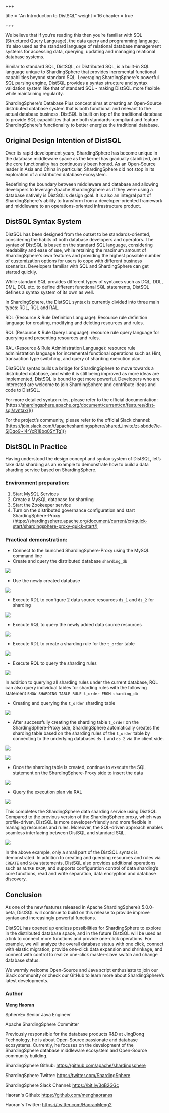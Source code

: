 +++

title = "An Introduction to DistSQL"
weight = 16
chapter = true

+++

We believe that if you’re reading this then you’re familiar with SQL (Structured Query Language), the data query and programming language. It’s also used as the standard language of relational database management systems for accessing data, querying, updating and managing relational database systems. 

Similar to standard SQL, DistSQL, or Distributed SQL, is a built-in SQL language unique to ShardingSphere that provides incremental functional capabilities beyond standard SQL. Leveraging ShardingSphere's powerful SQL parsing engine, DistSQL provides a syntax structure and syntax validation system like that of standard SQL - making DistSQL more flexible while maintaining regularity.

ShardingSphere's Database Plus concept aims at creating an Open-Source distributed database system that is both functional and relevant to the actual database business. DistSQL is built on top of the traditional database to provide SQL capabilities that are both standards-compliant and feature ShardingSphere's functionality to better energize the traditional database.

## Original Design Intention of DistSQL

Over its rapid development years, ShardingSphere has become unique in the database middleware space as the kernel has gradually stabilized, and the core functionality has continuously been honed. As an Open-Source leader in Asia and China in particular, ShardingSphere did not stop in its exploration of a distributed database ecosystem. 

Redefining the boundary between middleware and database and allowing developers to leverage Apache ShardingSphere as if they were using a database natively is DistSQL's design goal. It is also an integral part of ShardingSphere's ability to transform from a developer-oriented framework and middleware to an operations-oriented infrastructure product.

## DistSQL Syntax System

DistSQL has been designed from the outset to be standards-oriented, considering the habits of both database developers and operators. The syntax of DistSQL is based on the standard SQL language, considering readability and ease of use, while retaining the maximum amount of ShardingSphere's own features and providing the highest possible number of customization options for users to cope with different business scenarios. Developers familiar with SQL and ShardingSphere can get started quickly.

While standard SQL provides different types of syntaxes such as DQL, DDL, DML, DCL etc. to define different functional SQL statements, DistSQL defines a syntax system of its own as well.

In ShardingSphere, the DistSQL syntax is currently divided into three main types: RDL, RQL and RAL.

RDL (Resource & Rule Definition Language): Resource rule definition language for creating, modifying and deleting resources and rules.

RQL (Resource & Rule Query Language): resource rule query language for querying and presenting resources and rules.

RAL (Resource & Rule Administration Language): resource rule administration language for incremental functional operations such as Hint, transaction type switching, and query of sharding execution plan.

DistSQL's syntax builds a bridge for ShardingSphere to move towards a distributed database, and while it is still being improved as more ideas are implemented, DistSQL is bound to get more powerful. Developers who are interested are welcome to join ShardingSphere and contribute ideas and code to DistSQL.

For more detailed syntax rules, please refer to the official documentation: [https://[shardingsphere.apache.org/document/current/cn/features/dist-sql/syntax/]()]()

For the project’s community, please refer to the official Slack channel: 
[https://join.slack.com/t/apacheshardingsphere/shared_invite/zt-sbdde7ie-SjDqo9~I4rYcR18bq0SYTg]()

## DistSQL in Practice

Having understood the design concept and syntax system of DistSQL, let’s take data sharding as an example to demonstrate how to build a data sharding service based on ShardingSphere.

### Environment preparation:
1. Start MySQL Services
2. Create a MySQL database for sharding
3. Start the Zookeeper service
4. Turn on the distributed governance configuration and start ShardingSphere-Proxy [(https://shardingsphere.apache.org/document/current/cn/quick-start/shardingsphere-proxy-quick-start/)]()

### Practical demonstration:
* Connect to the launched ShardingSphere-Proxy using the MySQL command line
* Create and query the distributed database `sharding_db`

![](https://p3-juejin.byteimg.com/tos-cn-i-k3u1fbpfcp/e8b2f000cce541b198e16264e0a52d3c~tplv-k3u1fbpfcp-zoom-1.image)

* Use the newly created database

![](https://p3-juejin.byteimg.com/tos-cn-i-k3u1fbpfcp/3b8564a05dcf41adb8c9534795f40a29~tplv-k3u1fbpfcp-zoom-1.image)

* Execute RDL to configure 2 data source resources `ds_1` and `ds_2` for sharding

![](https://p3-juejin.byteimg.com/tos-cn-i-k3u1fbpfcp/eb47028f29584ec78c72b0f5a953d3c9~tplv-k3u1fbpfcp-zoom-1.image)

* Execute RQL to query the newly added data source resources

![](https://p3-juejin.byteimg.com/tos-cn-i-k3u1fbpfcp/395c95eae66e4426b73945477f38e0e8~tplv-k3u1fbpfcp-zoom-1.image)

* Execute RDL to create a sharding rule for the `t_order` table

![](https://p3-juejin.byteimg.com/tos-cn-i-k3u1fbpfcp/2d7a4a9435994d1d8902ffb912e965da~tplv-k3u1fbpfcp-zoom-1.image)

* Execute RQL to query the sharding rules

![](https://p3-juejin.byteimg.com/tos-cn-i-k3u1fbpfcp/d3f6464ca1d04cf5900d2a75fdffaad8~tplv-k3u1fbpfcp-zoom-1.image)

In addition to querying all sharding rules under the current database, RQL can also query individual tables for sharding rules with the following statement
`SHOW SHARDING TABLE RULE t_order FROM sharding_db`

* Creating and querying the `t_order` sharding table

![](https://p3-juejin.byteimg.com/tos-cn-i-k3u1fbpfcp/dcabe5a7f4c94780aeb0e6a98df8d2e8~tplv-k3u1fbpfcp-zoom-1.image)

* After successfully creating the sharding table `t_order` on the ShardingSphere-Proxy side, ShardingSphere automatically creates the sharding table based on the sharding rules of the `t_order` table by connecting to the underlying databases `ds_1` and `ds_2` via the client side.

![](https://p3-juejin.byteimg.com/tos-cn-i-k3u1fbpfcp/6e709d1f898a46dbaec7834ce3c9eeac~tplv-k3u1fbpfcp-zoom-1.image)

![](https://p3-juejin.byteimg.com/tos-cn-i-k3u1fbpfcp/0683a3f1aad2461ebba5e3ab2647c791~tplv-k3u1fbpfcp-zoom-1.image)

* Once the sharding table is created, continue to execute the SQL statement on the ShardingSphere-Proxy side to insert the data

![](https://p3-juejin.byteimg.com/tos-cn-i-k3u1fbpfcp/65632fe217f345b2aa6bf47125f31f26~tplv-k3u1fbpfcp-zoom-1.image)

* Query the execution plan via RAL

![](https://p3-juejin.byteimg.com/tos-cn-i-k3u1fbpfcp/a8019a3039734544b342c2f7140c39dc~tplv-k3u1fbpfcp-zoom-1.image)

This completes the ShardingSphere data sharding service using DistSQL. Compared to the previous version of the ShardingSphere proxy, which was profile-driven, DistSQL is more developer-friendly and more flexible in managing resources and rules. Moreover, the SQL-driven approach enables seamless interfacing between DistSQL and standard SQL.

![](https://p3-juejin.byteimg.com/tos-cn-i-k3u1fbpfcp/ba6c3256898b4d5aa52087ad4b0f97e6~tplv-k3u1fbpfcp-zoom-1.image)

In the above example, only a small part of the DistSQL syntax is demonstrated. In addition to creating and querying resources and rules via `CREATE` and `SHOW` statements, DistSQL also provides additional operations such as `ALTRE DROP`, and supports configuration control of data sharding’s core functions, read and write separation, data encryption and database discovery. 

## Conclusion

As one of the new features released in Apache ShardingSphere’s 5.0.0-beta, DistSQL will continue to build on this release to provide improve syntax and increasingly powerful functions.

DistSQL has opened up endless possibilities for ShardingSphere to explore in the distributed database space, and in the future DistSQL will be used as a link to connect more functions and provide one-click operations. For example, we will analyze the overall database status with one click, connect with elastic migration, provide one-click data expansion and shrinkage, and connect with control to realize one-click master-slave switch and change database status.

We warmly welcome Open-Source and Java script enthusiasts to join our Slack community or check our GitHub to learn more about ShardingSphere’s latest developments. 

### Author

**Meng Haoran**

SphereEx Senior Java Engineer

Apache ShardingSphere Committer

Previously responsible for the database products R&D at JingDong Technology, he is about Open-Source passionate and database ecosystems. 
Currently, he focuses on the development of the ShardingSphere database middleware ecosystem and Open-Source community building.



ShardingSphere Github: <https://github.com/apache/shardingsphere>

ShardingSphere Twitter: <https://twitter.com/ShardingSphere>

ShardingSphere Slack Channel: <https://bit.ly/3qB2GGc>

Haoran's Github: <https://github.com/menghaoranss>

Haoran's Twitter: <https://twitter.com/HaoranMeng2>

